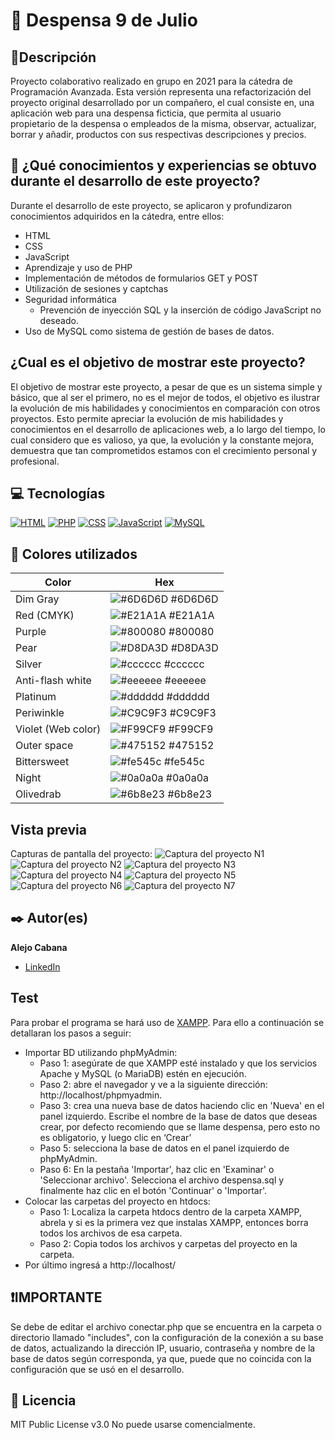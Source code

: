 # 🛒 Despensa 9 de Julio


## 📑Descripción
Proyecto colaborativo realizado en grupo en 2021 para la cátedra de Programación Avanzada. Esta versión representa una refactorización del proyecto original desarrollado por un compañero, el cual consiste en, una aplicación web para una despensa ficticia, que permita al usuario propietario de la despensa o empleados de la misma, observar, actualizar, borrar y añadir, productos con sus respectivas descripciones y precios.


## 🤔 ¿Qué conocimientos y experiencias se obtuvo durante el desarrollo de este proyecto?
Durante el desarrollo de este proyecto, se aplicaron y profundizaron conocimientos adquiridos en la cátedra, entre ellos:
- HTML
- CSS
- JavaScript
- Aprendizaje y uso de PHP
- Implementación de métodos de formularios GET y POST
- Utilización de sesiones y captchas
- Seguridad informática
  * Prevención de inyección SQL y la inserción de código JavaScript no deseado. 
- Uso de MySQL como sistema de gestión de bases de datos.


## ¿Cual es el objetivo de mostrar este proyecto?
El objetivo de mostrar este proyecto, a pesar de que es un sistema simple y básico, que al ser el primero, no es el mejor de todos, el objetivo es ilustrar la evolución de mis habilidades y conocimientos en comparación con otros proyectos.
Esto permite apreciar la evolución de mis habilidades y conocimientos en el desarrollo de aplicaciones web, a lo largo del tiempo, lo cual considero que es valioso, ya que, la evolución y la constante mejora, demuestra que tan comprometidos estamos con el crecimiento personal y profesional.


## 💻 Tecnologías
<!-- Iconos sacados de: https://github.com/hendrasob/badges/blob/master/README.md y https://github.com/alexandresanlim/Badges4-README.md-Profile -->
[![HTML](https://img.shields.io/badge/HTML5-E34F26?style=for-the-badge&logo=html5&logoColor=white)](https://www.w3.org/html/)
[![PHP](https://img.shields.io/badge/PHP-777BB4?style=for-the-badge&logo=php&logoColor=white)](https://www.php.net/)
[![CSS](https://img.shields.io/badge/CSS3-1572B6?style=for-the-badge&logo=css3&logoColor=white)](https://www.w3schools.com/css/)
[![JavaScript](https://img.shields.io/badge/JavaScript-F7DF1E?style=for-the-badge&logo=javascript&logoColor=black)](https://developer.mozilla.org/es/docs/Web/JavaScript)
[![MySQL](https://img.shields.io/badge/MySQL-005C84?style=for-the-badge&logo=mysql&logoColor=white)](https://www.mysql.com/)


## 🎨 Colores utilizados
| Color             | Hex                  |
| ----------------- | ---------------------|
| Dim Gray | ![#6D6D6D](https://via.placeholder.com/10/6D6D6D?text=+) #6D6D6D |
| Red (CMYK) | ![#E21A1A](https://via.placeholder.com/10/E21A1A?text=+) #E21A1A |
| Purple | ![#800080](https://via.placeholder.com/10/800080?text=+) #800080 |
| Pear | ![#D8DA3D](https://via.placeholder.com/10/D8DA3D?text=+) #D8DA3D |
| Silver| ![#cccccc](https://via.placeholder.com/10/cccccc?text=+) #cccccc |
| Anti-flash white | ![#eeeeee](https://via.placeholder.com/10/eeeeee?text=+) #eeeeee |
| Platinum | ![#dddddd](https://via.placeholder.com/10/dddddd?text=+) #dddddd |
| Periwinkle | ![#C9C9F3](https://via.placeholder.com/10/C9C9F3?text=+) #C9C9F3 |
| Violet (Web color) | ![#F99CF9](https://via.placeholder.com/10/F99CF9?text=+) #F99CF9 |
| Outer space | ![#475152](https://via.placeholder.com/10/475152?text=+) #475152 |
| Bittersweet | ![#fe545c](https://via.placeholder.com/10/fe545c?text=+) #fe545c |
| Night | ![#0a0a0a](https://via.placeholder.com/10/0a0a0a?text=+) #0a0a0a |
| Olivedrab | ![#6b8e23](https://via.placeholder.com/10/6b8e23?text=+) #6b8e23 |


## Vista previa
Capturas de pantalla del proyecto:
![Captura del proyecto N1](https://github.com/MC-Alejo/AplicacionWeb/blob/main/capturas/Captura1.png?raw=true)
![Captura del proyecto N2](https://github.com/MC-Alejo/AplicacionWeb/blob/main/capturas/Captura2.png?raw=true)
![Captura del proyecto N3](https://github.com/MC-Alejo/AplicacionWeb/blob/main/capturas/Captura3.png?raw=true)
![Captura del proyecto N4](https://github.com/MC-Alejo/AplicacionWeb/blob/main/capturas/Captura4.png?raw=true)
![Captura del proyecto N5](https://github.com/MC-Alejo/AplicacionWeb/blob/main/capturas/Captura5.png?raw=true)
![Captura del proyecto N6](https://github.com/MC-Alejo/AplicacionWeb/blob/main/capturas/Captura6.png?raw=true)
![Captura del proyecto N7](https://github.com/MC-Alejo/AplicacionWeb/blob/main/capturas/Captura7.png?raw=true)


## ✒️ Autor(es)
**Alejo Cabana**
* [LinkedIn](https://www.linkedin.com/in/mc-alejo/)


## Test
Para probar el programa se hará uso de [XAMPP](https://www.apachefriends.org/es/index.html). Para ello a continuación se detallaran los pasos a seguir:
- Importar BD utilizando phpMyAdmin:
    * Paso 1: asegúrate de que XAMPP esté instalado y que los servicios Apache y MySQL (o MariaDB) estén en ejecución.
    * Paso 2: abre el navegador y ve a la siguiente dirección: http://localhost/phpmyadmin.
    * Paso 3: crea una nueva base de datos haciendo clic en 'Nueva' en el panel izquierdo. Escribe el nombre de la base de datos que deseas crear, por defecto recomiendo que se llame despensa, pero esto no es obligatorio, y luego clic en ‘Crear’
    * Paso 5: selecciona la base de datos en el panel izquierdo de phpMyAdmin.
    * Paso 6: En la pestaña 'Importar', haz clic en 'Examinar' o 'Seleccionar archivo'. Selecciona el archivo despensa.sql y finalmente haz clic en el botón 'Continuar' o 'Importar'.
- Colocar las carpetas del proyecto en htdocs:
    * Paso 1: Localiza la carpeta htdocs dentro de la carpeta XAMPP, abrela y si es la primera vez que instalas XAMPP, entonces borra todos los archivos de esa carpeta.
    * Paso 2: Copia todos los archivos y carpetas del proyecto en la carpeta.
- Por último ingresá a http://localhost/ 


## ❗IMPORTANTE
Se debe de editar el archivo conectar.php que se encuentra en la carpeta o directorio llamado "includes", con la configuración de la conexión a su base de datos, actualizando la dirección IP, usuario, contraseña y nombre de la base de datos según corresponda, ya que, puede que no coincida con la configuración que se usó en el desarrollo.


## 📄 Licencia
MIT Public License v3.0
No puede usarse comencialmente.
